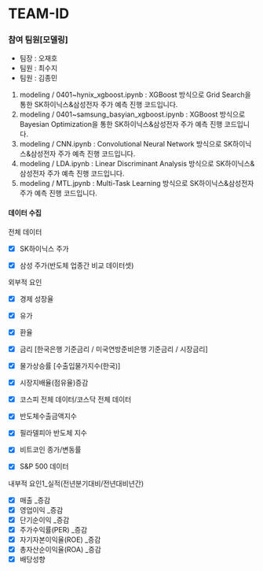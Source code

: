 # TEAM-ID

### 참여 팀원[모델링]
+ 팀장 : 오재호
+ 팀원 : 최수지
+ 팀원 : 김종민

1. modeling / 0401~hynix_xgboost.ipynb : XGBoost 방식으로 Grid Search을 통한 SK하이닉스&삼성전자 주가 예측 진행 코드입니다.
2. modeling / 0401~samsung_basyian_xgboost.ipynb : XGBoost 방식으로 Bayesian Optimization을 통한 SK하이닉스&삼성전자 주가 예측 진행 코드입니다.
3. modeling / CNN.ipynb : Convolutional Neural Network 방식으로 SK하이닉스&삼성전자 주가 예측 진행 코드입니다.
4. modeling / LDA.ipynb : Linear Discriminant Analysis 방식으로 SK하이닉스&삼성전자 주가 예측 진행 코드입니다.
5. modeling / MTL.jpynb : Multi-Task Learning 방식으로 SK하이닉스&삼성전자 주가 예측 진행 코드입니다.

#### 데이터 수집
전체 데이터
- [x] SK하이닉스 주가
- [x] 삼성 주가(반도체 업종간 비교 데이터셋)


외부적 요인
- [x] 경제 성장율
- [x] 유가
- [x] 환율
- [x] 금리 [한국은행 기준금리 / 미국연방준비은행 기준금리 / 시장금리]
- [x] 물가상승률 [수출입물가지수(한국)]
- [x] 시장지배율(점유율)증감
- [x] 코스피 전체 데이터/코스닥 전체 데이터
- [x] 반도체수출금액지수
- [x] 필라델피아 반도체 지수
- [x] 비트코인 종가/변동률
- [x] S&P 500 데이터 


내부적 요인1_실적(전년분기대비/전년대비년간)
- [x] 매출 _증감
- [x] 영업이익 _증감
- [x] 단기순이익 _증감
- [x] 주가수익률(PER) _증감
- [x] 자기자본이익율(ROE) _증감
- [x] 총자산순이익율(ROA) _증감
- [x] 배당성향
